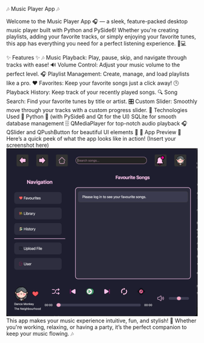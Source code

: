 🎶 Music Player App 🎶

Welcome to the Music Player App 🎧 — a sleek, feature-packed desktop music player built with Python and PySide6! Whether you're creating playlists, adding your favorite tracks, or simply enjoying your favorite tunes, this app has everything you need for a perfect listening experience. 🎵💻

✨ Features ✨
🎶 Music Playback: Play, pause, skip, and navigate through tracks with ease!
🔊 Volume Control: Adjust your music volume to the perfect level.
🎧 Playlist Management: Create, manage, and load playlists like a pro.
❤️ Favorites: Keep your favorite songs just a click away!
🕒 Playback History: Keep track of your recently played songs.
🔍 Song Search: Find your favorite tunes by title or artist.
🎛️ Custom Slider: Smoothly move through your tracks with a custom progress slider.
🌟 Technologies Used 🌟
Python 🐍 (with PySide6 and Qt for the UI)
SQLite for smooth database management 🗄️
QMediaPlayer for top-notch audio playback 🎧
QSlider and QPushButton for beautiful UI elements 🎨
📸 App Preview 📸
Here’s a quick peek of what the app looks like in action!
(Insert your screenshot here)
![app screen](icons/sss.png)
This app makes your music experience intuitive, fun, and stylish! 🎉 Whether you're working, relaxing, or having a party, it’s the perfect companion to keep your music flowing. 🎶

